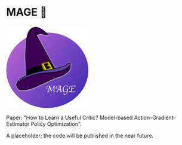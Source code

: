# MAGE :crystal_ball:
<img src="mage_logo.png" width="220" height="220">

Paper: "How to Learn a Useful Critic? Model-based Action-Gradient-Estimator Policy Optimization".

A placeholder; the code will be published in the near future.
